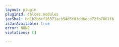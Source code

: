 ```yaml
---
layout: plugin
pluginId: calces.modules
jarSha1: bd1b2b6cf26371acb54d5f83dd6ece72fb7867f6
isJarAvailable: true
error: NONE
violations: []

---
```

